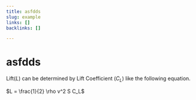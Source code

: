```yaml
---
title: asfdds
slug: example
links: []
backlinks: []

---
```


# asfdds

Lift($L$) can be determined by Lift Coefficient ($C_L$) like the following
equation.

$L = \frac{1}{2} \rho v^2 S C_L$

